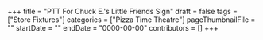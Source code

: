 +++
title = "PTT For Chuck E.'s Little Friends Sign"
draft = false
tags = ["Store Fixtures"]
categories = ["Pizza Time Theatre"]
pageThumbnailFile = ""
startDate = ""
endDate = "0000-00-00"
contributors = []
+++
